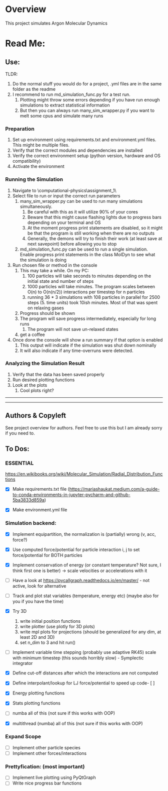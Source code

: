 # Overview
This project simulates Argon Molecular Dynamics

# Read Me:
## Use:
TLDR:
1. Do the normal stuff you would do for a project, .yml files are in the same folder as the readme
2. I recommend to run md_simulation_func.py for a test run.
   1. Plotting might throw some errors depending if you have run enough simulations to extract statistical information
   2. But then you can always run many_sim_wrapper.py if you want to melt some cpus and simulate many runs


### Preparation
1. Set up environment using requirements.txt and environment.yml files. This might be multiple files.
2. Verify that the correct modules and dependencies are installed
3. Verify the correct environment setup (python version, hardware and OS compatibility)
4. Activate the environment
### Running the Simulation
1. Navigate to \computational-physics\assignment_1\
2. Select file to run or input the correct run parameters
   1. many_sim_wrapper.py can be used to run many simulations simultaneously. 
      1. Be careful with this as it will utilize 90% of your cores
      2. Beware that this might cause flashing lights due to progress bars depending on your terminal and OS
      3. At the moment progress print statements are disabled, so it might be that the program is still working when there are no outputs
      4. Generally, the demons will try to finish their work (at least save at next savepoint) before allowing you to stop
   2. md_simulation_func.py can be used to run a single simulation. Enable progress print statements in the class MolDyn to see what the simulation is doing
3. Run chosen file or method in the console
   1. This may take a while. On my PC:
      1. 100 particles will take seconds to minutes depending on the initial state and number of steps
      2. 1000 particles will take minutes. The program scales between O(n) to O(n(n/2)) interactions per timestep for n particles
      3. running 36 * 3 simulations with 108 particles in parallel for 2500 steps (5. time units) took 10ish minutes. Most of that was spent on relaxing gases
   2. Progress should be shown
   3. The program will save progress intermediately, especially for long runs
      1. The program will not save un-relaxed states
   4. get a coffee
4. Once done the console will show a run summary if that option is enabled
   1. This output will indicate if the simulation was shut down nominally
   2. It will also indicate if any time-overruns were detected.
### Analyzing the Simulation Result
1. Verify that the data has been saved properly
2. Run desired plotting functions
3. Look at the plots
   1. Cool plots right?

---
---

## Authors & Copyleft
See project overview for authors. Feel free to use this but I am already sorry if you need to.

## To Dos:
### ESSENTIAL
https://en.wikibooks.org/wiki/Molecular_Simulation/Radial_Distribution_Functions
- [x] Make requirements.txt file (https://mariashaukat.medium.com/a-guide-to-conda-environments-in-jupyter-pycharm-and-github-5ba3833d859a)
- [x] Make environment.yml file


### Simulation backend:
- [x] Implement equipartition, the normalization is (partially) wrong (v, acc, force?)
- [x] Use computed force/potential for particle interaction i, j to set force/potential for BOTH particles
- [x] Implement conservation of energy (or constant temperature? Not sure, I think first one is better) 
  -> scale velocities or accelerations with it
- [ ] Have a look at https://pycallgraph.readthedocs.io/en/master/ - not active, look for alternative
- [ ] Track and plot stat variables (temperature, energy etc) (maybe also for you if you have the time)
- [x] Try 3D 
    1) write initial position functions 
    2) write plotter (use plotly for 3D plots)
    3) write mpl plots for projections (should be generalized for any dim, at least 2D and 3D)
    4) set n_dim to 3 and hit run()
    
- [ ] Implement variable time stepping (probably use adaptive RK45) scale with minimum timestep 
  (this sounds horribly slow) - Symplectic integrator 
- [x] Define cut-off distances after which the interactions are not computed
- [x] Define interpolant/lookup for LJ force/potential to speed up code- [ ]
- [x] Energy plotting functions
- [x] Stats plotting functions
- [ ] numba all of this (not sure if this works with OOP)
- [x] multithread (numba) all of this (not sure if this works with OOP)

### Expand Scope
- [ ] Implement other particle species
- [ ] Implement other forces/interactions

### Prettyfication: (most important)
- [ ] Implement live plotting using PyQtGraph
- [ ] Write nice progress bar functions